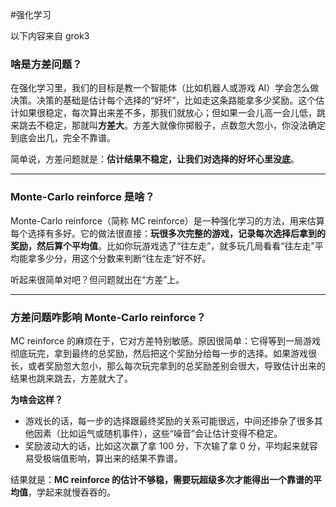 #强化学习 

以下内容来自 grok3

### **啥是方差问题？**

在强化学习里，我们的目标是教一个智能体（比如机器人或游戏 AI）学会怎么做决策。决策的基础是估计每个选择的“好坏”，比如走这条路能拿多少奖励。这个估计如果很稳定，每次算出来差不多，那我们就放心；但如果一会儿高一会儿低，跳来跳去不稳定，那就叫**方差大**。方差大就像你掷骰子，点数忽大忽小，你没法确定到底会出几，完全不靠谱。

简单说，方差问题就是：**估计结果不稳定，让我们对选择的好坏心里没底**。

---

### **Monte-Carlo reinforce 是啥？**

Monte-Carlo reinforce（简称 MC reinforce）是一种强化学习的方法，用来估算每个选择有多好。它的做法很直接：**玩很多次完整的游戏，记录每次选择后拿到的奖励，然后算个平均值**。比如你玩游戏选了“往左走”，就多玩几局看看“往左走”平均能拿多少分，用这个分数来判断“往左走”好不好。

听起来很简单对吧？但问题就出在“方差”上。

---

### **方差问题咋影响 Monte-Carlo reinforce？**

MC reinforce 的麻烦在于，它对方差特别敏感。原因很简单：它得等到一局游戏彻底玩完，拿到最终的总奖励，然后把这个奖励分给每一步的选择。如果游戏很长，或者奖励忽大忽小，那么每次玩完拿到的总奖励差别会很大，导致估计出来的结果也跳来跳去，方差就大了。

**为啥会这样？**

- 游戏长的话，每一步的选择跟最终奖励的关系可能很远，中间还掺杂了很多其他因素（比如运气或随机事件），这些“噪音”会让估计变得不稳定。
- 奖励波动大的话，比如这次赢了拿 100 分，下次输了拿 0 分，平均起来就容易受极端值影响，算出来的结果不靠谱。

结果就是：**MC reinforce 的估计不够稳，需要玩超级多次才能得出一个靠谱的平均值**，学起来就慢吞吞的。